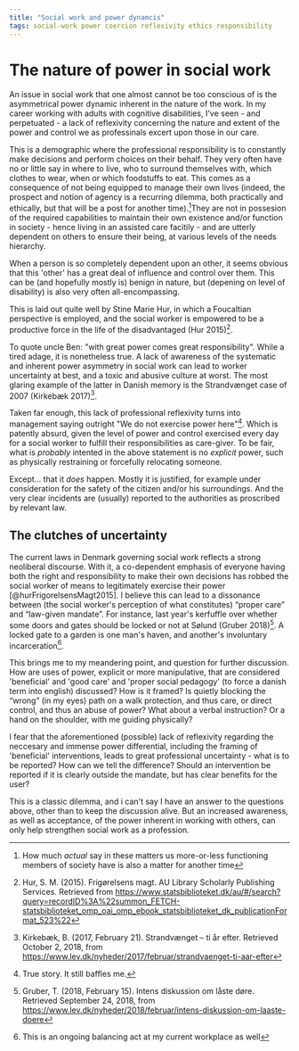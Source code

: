 ```yaml
---
title: "Social work and power dynamcis"
tags: social-work power coercion reflexivity ethics responsibility
---
```


# The nature of power in social work

An issue in social work that one almost cannot be too conscious of is the asymmetrical power dynamic inherent in the nature of the work. In my career working with adults with cognitive disabilities, I've seen - and perpetuated - a lack of reflexivity concerning the nature and extent of the power and control we as professinals excert upon those in our care.

This is a demographic where the professional responsibility is to constantly make decisions and perform choices on their behalf. They very often have no or little say in where to live, who to surround themselves with, which clothes to wear, when or which foodstuffs to eat. This comes as a consequence of not being equipped to manage their own lives (indeed, the prospect and notion of agency is a recurring dilemma, both practically and ethically, but that will be a post for another time).[^agency]They are not in possesion of the required capabilities to maintain their own existence and/or function in society - hence living in an assisted care facitily - and are utterly dependent on others to ensure their being, at various levels of the needs hierarchy.

When a person is so completely dependent upon an other, it seems obvious that this 'other' has a great deal of influence and control over them. This can be (and hopefully mostly is) benign in nature, but (depening on level of disability) is also very often all-encompassing.

This is laid out quite well by Stine Marie Hur, in which a Foucaltian perspective is employed, and the social worker is empowered to be a productive force in the life of the disadvantaged (Hur 2015)[^hurFrigorelsensMagt2015].

To quote uncle Ben: "with great power comes great responsibility". While a tired adage, it is nonetheless true. A lack of awareness of the systematic and inherent power asymmetry in social work can lead to worker uncertainty at best, and a toxic and abusive culture at worst. The most glaring example of the latter in Danish memory is the Strandvænget case of 2007 (Kirkebæk 2017)[^kirkebaekStrandvaengetTiAr2017].

Taken far enough, this lack of professional reflexivity turns into management saying outright "We do not exercise power here"[^truestory]. Which is patently absurd, given the level of power and control exercised every day for a social worker to fulfill their responsibilities as care-giver. To be fair, what is *probably* intented in the above statement is no *explicit* power, such as physically restraining or forcefully relocating someone.

Except... that it *does* happen. Mostly it is justified, for example under consideration for the safety of the citizen and/or his surroundings. And the very clear incidents are (usually) reported to the authorities as proscribed by relevant law.

## The clutches of uncertainty

The current laws in Denmark governing social work reflects a strong neoliberal discourse. With it, a co-dependent emphasis of everyone having both the right and responsibility to make their own decisions has robbed the social worker of means to legitimately exercise their power [@hurFrigorelsensMagt2015]. I believe this can lead to a dissonance between (the social worker's perception of what constitutes) “proper care” and “law-given mandate”. For instance, last year's kerfuffle over whether some doors and gates should be locked or not at Sølund (Gruber 2018)[^gruberIntensDiskussionOm2018]. A locked gate to a garden is one man's haven, and another's involuntary incarceration[^lockedgates].

This brings me to my meandering point, and question for further discussion. How are uses of power, explicit or more manipulative, that are considered 'beneficial' and 'good care' and 'proper social pedagogy' (to force a danish term into english) discussed? How is it framed? Is quietly blocking the “wrong” (in my eyes) path on a walk protection, and thus care, or direct control, and thus an abuse of power? What about a verbal instruction? Or a hand on the shoulder, with me guiding physically?

I fear that the aforementioned (possible) lack of reflexivity regarding the neccesary and immense power differential, including the framing of 'beneficial' interventions, leads to great professional uncertainty - what is to be reported? How can we tell the difference? Should an intervention be reported if it is clearly outside the mandate, but has clear benefits for the user?

This is a classic dilemma, and i can't say I have an answer to the questions above, other than to keep the discussion alive. But an increased awareness, as well as acceptance, of the power inherent in working with others, can only help strengthen social work as a profession. 

[^gruberIntensDiskussionOm2018]: Gruber, T. (2018, February 15). Intens diskussion om låste døre. Retrieved September 24, 2018, from https://www.lev.dk/nyheder/2018/februar/intens-diskussion-om-laaste-doere
[^kirkebaekStrandvaengetTiAr2017]: Kirkebæk, B. (2017, February 21). Strandvænget – ti år efter. Retrieved October 2, 2018, from https://www.lev.dk/nyheder/2017/februar/strandvaenget-ti-aar-efter
[^hurFrigorelsensMagt2015]: Hur, S. M. (2015). Frigørelsens magt. AU Library Scholarly Publishing Services. Retrieved from https://www.statsbiblioteket.dk/au/#/search?query=recordID%3A%22summon_FETCH-statsbiblioteket_omp_oai_omp_ebook_statsbiblioteket_dk_publicationFormat_523%22

[^lockedgates]: This is an ongoing balancing act at my current workplace as well
[^agency]: How much *actual* say in these matters us more-or-less functioning members of society have is also a matter for another time
[^truestory]: True story. It still baffles me.